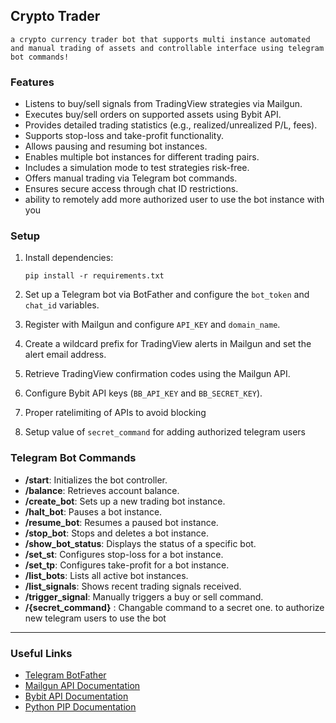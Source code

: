 ## Crypto Trader

`a crypto currency trader bot that supports multi instance automated and manual trading of assets and controllable interface using telegram bot commands!`

### 

### Features

- Listens to buy/sell signals from TradingView strategies via Mailgun.
- Executes buy/sell orders on supported assets using Bybit API.
- Provides detailed trading statistics (e.g., realized/unrealized P/L, fees).
- Supports stop-loss and take-profit functionality.
- Allows pausing and resuming bot instances.
- Enables multiple bot instances for different trading pairs.
- Includes a simulation mode to test strategies risk-free.
- Offers manual trading via Telegram bot commands.
- Ensures secure access through chat ID restrictions.
- ability to remotely add more authorized user to use the bot instance with you



### Setup

1. Install dependencies:

   ```
   pip install -r requirements.txt
   ```

2. Set up a Telegram bot via BotFather and configure the `bot_token` and `chat_id` variables.

3. Register with Mailgun and configure `API_KEY` and `domain_name`.

4. Create a wildcard prefix for TradingView alerts in Mailgun and set the alert email address.

5. Retrieve TradingView confirmation codes using the Mailgun API.

6. Configure Bybit API keys (`BB_API_KEY` and `BB_SECRET_KEY`).

7. Proper ratelimiting of APIs to avoid blocking  

8. Setup value of `secret_command` for adding authorized telegram users  

### Telegram Bot Commands

- **/start**: Initializes the bot controller.
- **/balance**: Retrieves account balance.
- **/create_bot**: Sets up a new trading bot instance.
- **/halt_bot**: Pauses a bot instance.
- **/resume_bot**: Resumes a paused bot instance.
- **/stop_bot**: Stops and deletes a bot instance.
- **/show_bot_status**: Displays the status of a specific bot.
- **/set_st**: Configures stop-loss for a bot instance.
- **/set_tp**: Configures take-profit for a bot instance.
- **/list_bots**: Lists all active bot instances.
- **/list_signals**: Shows recent trading signals received.
- **/trigger_signal**: Manually triggers a buy or sell command.
- **/{secret_command}** : Changable command to a secret one. to authorize new telegram users to use the bot

------

### Useful Links

- [Telegram BotFather](https://core.telegram.org/bots#botfather)
- [Mailgun API Documentation](https://documentation.mailgun.com/en/latest/api_reference.html)
- [Bybit API Documentation](https://bybit-exchange.github.io/docs/)
- [Python PIP Documentation](https://pip.pypa.io/en/stable/)

